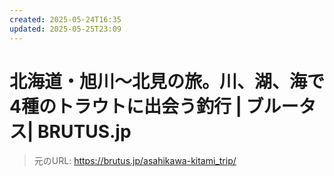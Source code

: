 ```yaml
---
created: 2025-05-24T16:35
updated: 2025-05-25T23:09
---
```

# 北海道・旭川〜北見の旅。川、湖、海で4種のトラウトに出会う釣行 | ブルータス| BRUTUS.jp

> 元のURL: https://brutus.jp/asahikawa-kitami_trip/



